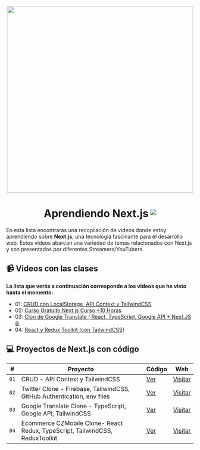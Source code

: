 <div align="center">
<img src="https://raw.githubusercontent.com/AndrePonce3322/curso-nextjs/main/nextjs.png" width="500" />
</div>

<h1 align="center" style="display:flex; justify-content:center; gap: 0.3rem;">
 Aprendiendo Next.js <img style="padding-top: 5px;" src="https://raw.githubusercontent.com/AndrePonce3322/curso-nextjs/cd5e5c8017f5d5991b1973350564605d4a9adb75/nextjs-icon.svg"/>
</h1>

En esta lista encontrarás una recopilación de videos donde estoy aprendiendo sobre **Next.js**, una tecnología fascinante para el desarrollo web. Estos videos abarcan una variedad de temas relacionados con Next.js y son presentados por diferentes Streamers/YouTubers.

## 📹 Videos con las clases

**La lista que verás a continuación corresponde a los videos que he visto hasta el momento:**

- 01: [CRUD con LocalStorage, API Context y TailwindCSS](https://youtu.be/Ac9J_yyQqOI?si=JZ_mzV_NSRPS7qjs)
- 02: [Curso Gratuito Next.js Curso +10 Horas](https://www.youtube.com/playlist?list=PLV8x_i1fqBw1VR86y4C72xMGJ8ifjBwJ6)
- 03: [Clon de Google Translate | React, TypeScript, Google API + Next.JS 🌐](https://www.youtube.com/watch?v=kZhabulNCUc&ab_channel=midulive)
- 04: [React y Redux Toolkit (con TailwindCSS)](https://youtu.be/w2rAP7d6ndg?si=tw89ESK7OAmOned7)

## 💻 Proyectos de Next.js con código

| #    | Proyecto                                                                     | Código                                                                                            | Web                                           |
| ---- | ---------------------------------------------------------------------------- | ------------------------------------------------------------------------------------------------- | --------------------------------------------- |
| `01` | CRUD - API Context y TailwindCSS                                             | [Ver](https://github.com/AndrePonce3322/curso-nextjs/tree/main/projects/01-crud-nextjs)           | [Visitar](https://app-crud-nextjs.vercel.app) |
| `02` | Twitter Clone - Firebase, TailwindCSS, GitHub Authentication, env files      | [Ver](https://github.com/AndrePonce3322/curso-nextjs/tree/main/projects/02-next-firebase-app)     | [Visitar](https://twios.vercel.app)           |
| `03` | Google Translate Clone - TypeScript, Google API, TailwindCSS                 | [Ver](https://github.com/AndrePonce3322/curso-nextjs/tree/main/projects/03-translator-app)        | [Visitar](https://go-translator.vercel.app)   |
| `04` | Ecommerce CZMobile Clone- React Redux, TypeScript, TailwindCSS, ReduxToolkit | [Ver](https://github.com/AndrePonce3322/curso-nextjs/tree/main/projects/04-ecommerce-react-redux) | [Visitar](https://czmobile.vercel.app)        |
